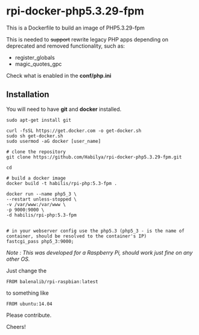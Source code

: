 # rpi-docker-php5.3.29-fpm

This is a Dockerfile to build an image of PHP5.3.29-fpm

This is needed to ~~support~~ rewrite legacy PHP apps depending on deprecated and removed functionality, such as:

* register_globals
* magic_quotes_gpc

Check what is enabled in the **conf/php.ini**

## Installation

You will need to have **git** and **docker** installed.
```
sudo apt-get install git

curl -fsSL https://get.docker.com -o get-docker.sh
sudo sh get-docker.sh
sudo usermod -aG docker [user_name]
```


```
# clone the repository
git clone https://github.com/Habilya/rpi-docker-php5.3.29-fpm.git

cd 

# build a docker image
docker build -t habilis/rpi-php:5.3-fpm .

docker run --name php5_3 \
--restart unless-stopped \
-v /var/www:/var/www \
-p 9000:9000 \
-d habilis/rpi-php:5.3-fpm


# in your webserver config use the php5.3 (php5_3 - is the name of container, should be resolved to the container's IP)
fastcgi_pass php5_3:9000;

```



_Note : This was developed for a Raspberry Pi, should work just fine on any other OS._

Just change the

```
FROM balenalib/rpi-raspbian:latest
```

to something like

```
FROM ubuntu:14.04
```

Please contribute.

Cheers!
